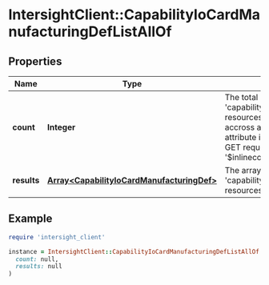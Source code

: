 # IntersightClient::CapabilityIoCardManufacturingDefListAllOf

## Properties

| Name | Type | Description | Notes |
| ---- | ---- | ----------- | ----- |
| **count** | **Integer** | The total number of &#39;capability.IoCardManufacturingDef&#39; resources matching the request, accross all pages. The &#39;Count&#39; attribute is included when the HTTP GET request includes the &#39;$inlinecount&#39; parameter. | [optional] |
| **results** | [**Array&lt;CapabilityIoCardManufacturingDef&gt;**](CapabilityIoCardManufacturingDef.md) | The array of &#39;capability.IoCardManufacturingDef&#39; resources matching the request. | [optional] |

## Example

```ruby
require 'intersight_client'

instance = IntersightClient::CapabilityIoCardManufacturingDefListAllOf.new(
  count: null,
  results: null
)
```

